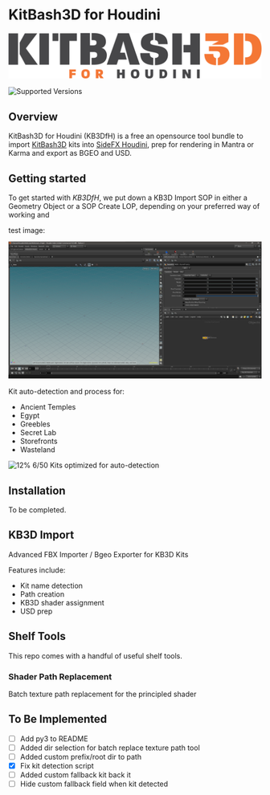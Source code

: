 # KitBash3D for Houdini

![KitBash3D for Houdini](static/kb3d-for-houdini-logo-256px-dark.png "Logo")

![Supported Versions](https://img.shields.io/badge/python-3.7-blue.svg)

## Overview

KitBash3D for Houdini (KB3DfH) is a free an opensource tool bundle to import [KitBash3D](https://kitbash3d.com/) kits into [SideFX Houdini](https://www.sidefx.com/), prep for rendering in Mantra or Karma and export as BGEO and USD.

## Getting started

To get started with _KB3DfH_, we put down a KB3D Import SOP in either a Geometry Object or a SOP Create LOP, depending on your preferred way of working and 

test image:

![Test Screenshot](static/test.png "Test screenshot")

Kit auto-detection and process for:

- Ancient Temples
- Egypt
- Greebles
- Secret Lab
- Storefronts
- Wasteland

![12%](https://progress-bar.dev/12) 6/50 Kits optimized for auto-detection

## Installation

To be completed.

## KB3D Import

Advanced FBX Importer / Bgeo Exporter for KB3D Kits

Features include:

- Kit name detection
- Path creation
- KB3D shader assignment
- USD prep

## Shelf Tools

This repo comes with a handful of useful shelf tools.

### Shader Path Replacement

Batch texture path replacement for the principled shader

## To Be Implemented

- [ ] Add py3 to README
- [ ] Added dir selection for batch replace texture path tool
- [ ] Added custom prefix/root dir to path
- [x] Fix kit detection script
- [ ] Added custom fallback kit back it
- [ ] Hide custom fallback field when kit detected